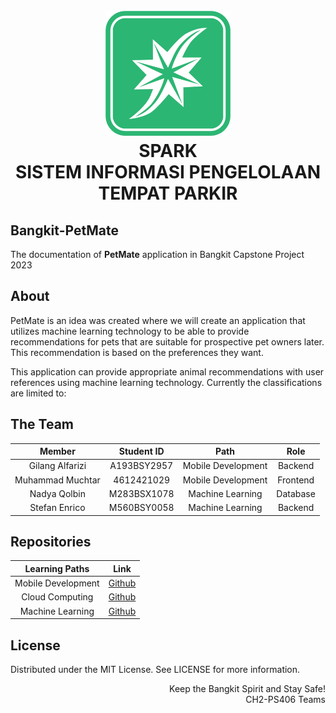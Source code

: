 <h1 align="center">
  <br>
  <a href="#"><img src="https://github.com/cheesekimbapp/SPARK/blob/main/public/img/logoweb.png" alt="Markdownify" width="200"></a>
  <br>
  SPARK
  <br>
  SISTEM INFORMASI PENGELOLAAN TEMPAT PARKIR
</h1>


## Bangkit-PetMate
The documentation of <b>PetMate</b> application in Bangkit Capstone Project 2023

## About
PetMate is an idea was created where we will create an application that utilizes machine learning technology to be able to provide recommendations for pets that are suitable for prospective pet owners later. This recommendation is based on the preferences they want.

This application can provide appropriate animal recommendations with user references using machine learning technology. Currently the classifications are limited to:

## The Team

|            Member           | Student ID |        Path        |                    Role                    |
| :-------------------------: | :--------: | :----------------: | :----------------------------------------: |
|        Gilang Alfarizi        | A193BSY2957 |  Mobile Development  |        Backend          |
|    Muhammad Muchtar    | 4612421029 |  Mobile Development  |          Frontend|
|     Nadya Qolbin     | M283BSX1078 |  Machine Learning   |         Database          |
|    Stefan Enrico    | M560BSY0058 |  Machine Learning   |         Backend    |

## Repositories

|   Learning Paths   |                                Link                                |
| :----------------: | :----------------------------------------------------------------: |
| Mobile Development | [Github](https://github.com/Bangkit-PetMate/Pet-Mate) |
|  Cloud Computing  | [Github](https://github.com/Bangkit-PetMate/Backend)  |
|   Machine Learning  | [Github](https://github.com/Bangkit-PetMate/ML)  |



## License
Distributed under the MIT License. See LICENSE for more information.

<p align="right"> Keep the Bangkit Spirit and Stay Safe! <br> CH2-PS406 Teams </p>
